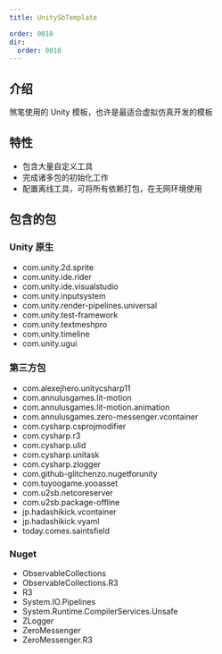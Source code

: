 ```yaml
---
title: UnitySbTemplate

order: 0010
dir:
  order: 0010
---
```


## 介绍

煞笔使用的 Unity 模板，也许是最适合虚拟仿真开发的模板

## 特性

- 包含大量自定义工具
- 完成诸多包的初始化工作
- 配置离线工具，可将所有依赖打包，在无网环境使用

## 包含的包

### Unity 原生

- com.unity.2d.sprite
- com.unity.ide.rider
- com.unity.ide.visualstudio
- com.unity.inputsystem
- com.unity.render-pipelines.universal
- com.unity.test-framework
- com.unity.textmeshpro
- com.unity.timeline
- com.unity.ugui

### 第三方包

- com.alexejhero.unitycsharp11
- com.annulusgames.lit-motion
- com.annulusgames.lit-motion.animation
- com.annulusgames.zero-messenger.vcontainer
- com.cysharp.csprojmodifier
- com.cysharp.r3
- com.cysharp.ulid
- com.cysharp.unitask
- com.cysharp.zlogger
- com.github-glitchenzo.nugetforunity
- com.tuyoogame.yooasset
- com.u2sb.netcoreserver
- com.u2sb.package-offline
- jp.hadashikick.vcontainer
- jp.hadashikick.vyaml
- today.comes.saintsfield

### Nuget

- ObservableCollections
- ObservableCollections.R3
- R3
- System.IO.Pipelines
- System.Runtime.CompilerServices.Unsafe
- ZLogger
- ZeroMessenger
- ZeroMessenger.R3
